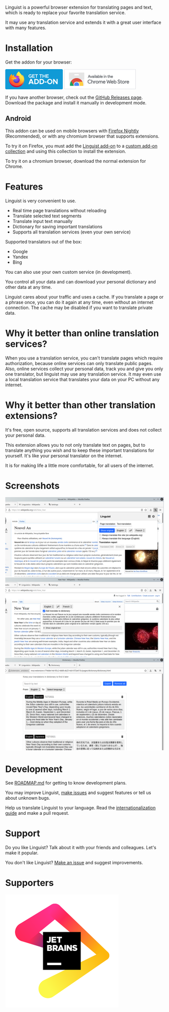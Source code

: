 Linguist is a powerful browser extension for translating pages and text, which is ready to replace your favorite translation service.

It may use any translation service and extends it with a great user interface with many features.

# Installation

Get the addon for your browser:

[![](./assets/firefox.png)](https://addons.mozilla.org/addon/linguist-translator/) [![](./assets/chrome.png)](https://chrome.google.com/webstore/detail/gbefmodhlophhakmoecijeppjblibmie)

<!-- [![](./assets/edge.png)](#) -->

If you have another browser, check out the [GitHub Releases page](https://github.com/vitonsky/linguist/releases). Download the package and install it manually in development mode.

## Android

<!-- Text partly copied from https://github.com/ajayyy/SponsorBlock/wiki/Android -->

This addon can be used on mobile browsers with [Firefox Nightly](https://play.google.com/store/apps/details?id=org.mozilla.fenix) (Recommended), or with any chromium browser that supports extensions.

To try it on Firefox, you must add the [Linguist add-on](https://addons.mozilla.org/addon/linguist-translator/) to a [custom add-on collection](https://www.ghacks.net/2020/10/01/you-can-now-install-any-add-on-in-firefox-nightly-for-android-but-it-is-complicated/) and using this collection to install the extension.

To try it on a chromium browser, download the normal extension for Chrome.

# Features

Linguist is very convenient to use.

- Real time page translations without reloading
- Translate selected text segments
- Translate input text manually
- Dictionary for saving important translations
- Supports all translation services (even your own service)

Supported translators out of the box:

- Google
- Yandex
- Bing

You can also use your own custom service (in development).

You control all your data and can download your personal dictionary and other data at any time.

Linguist cares about your traffic and uses a cache. If you translate a page or a phrase once, you can do it again at any time, even without an internet connection. The cache may be disabled if you want to translate private data.

# Why it better than online translation services?

When you use a translation service, you can't translate pages which require authorization, because online services can only translate public pages. Also, online services collect your personal data, track you and give you only one translator, but linguist may use any translation service. It may even use a local translation service that translates your data on your PC without any internet.

# Why it better than other translation extensions?

It's free, open source, supports all translation services and does not collect your personal data.

This extension allows you to not only translate text on pages, but to translate anything you wish and to keep these important translations for yourself. It's like your personal translator on the internet.

It is for making life a little more comfortable, for all users of the internet.

# Screenshots

![](./assets/screen1.png)
![](./assets/screen2.png)
![](./assets/screen3.png)

# Development

See [ROADMAP.md](./ROADMAP.md) for getting to know development plans.

You may improve Linguist, [make issues](https://github.com/translate-tools/linguist/issues/new) and suggest features or tell us about unknown bugs.

Help us translate Linguist to your language. Read the [internationalization guide](https://developer.mozilla.org/en-US/docs/Mozilla/Add-ons/WebExtensions/Internationalization) and make a pull request.

# Support

Do you like Linguist? Talk about it with your friends and colleagues. Let's make it popular.

You don't like Linguist? [Make an issue](https://github.com/translate-tools/linguist/issues/new) and suggest improvements.

# Supporters

![](./assets/jb_beam.svg)
